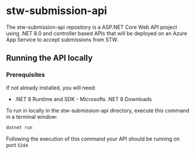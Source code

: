 # stw-submission-api

The stw-submission-api repository is a ASP.NET Core Web API project using .NET 8.0 and controller based APIs that will be deployed on an Azure App Service to accept submissions from STW.

## Running the API locally

### Prerequisites
If not already installed, you will need:

- .NET 8 Runtime and SDK - Microsofts .NET 8 Downloads

To run in locally in the stw-submission-api directory, execute this command in a terminal window:

```bash
dotnet run
```

Following the execution of this command your API should be running on port `5244`